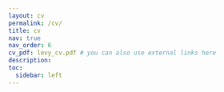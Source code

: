 ```yaml
---
layout: cv
permalink: /cv/
title: cv
nav: true
nav_order: 6
cv_pdf: levy_cv.pdf # you can also use external links here
description: 
toc:
  sidebar: left
---
```


